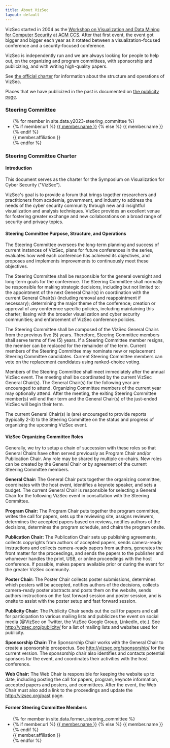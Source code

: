 ```yaml
---
title: About VizSec
layout: default
---
```


VizSec started in 2004 as the [Workshop on Visualization and Data Mining for Computer Security](http://www.cs.fit.edu/~pkc/vizdmsec04/) at [ACM CCS](http://www.sigsac.org/ccs/CCS2004/workshops.html). After that first event, the event got bigger and bigger each year as it rotated between a visualization-focused conference and a security-focused conference.

VizSec is independently run and we are always looking for people to help out, on the organizing and program committees, with sponsorship and publicizing, and with writing high-quality papers.

See [the official charter](/charter/) for information about the structure and operations of VizSec.

Places that we have publicized in the past is documented on [the publicity page](/publicity/).

### Steering Committee

<div class="steering-committee">
	<ul >
	{% for member in site.data.y2023-steering_committee %}
		<li>
			<span class="committee name">
				{% if member.url %}
					<a href="{{ member.url }}" target="_blank">{{ member.name }}</a>
				{% else %}
					{{ member.name }}
				{% endif %}
			</span><br>
			<span class="committee affiliation">{{ member.affiliation }}</span>
		</li>
	{% endfor %}
	</ul>
</div>

### Steering Committee Charter
<div class="steering-committee">
<h4>Introduction</h4>
This document serves as the charter for the Symposium on Visualization for Cyber Security ("VizSec").

VizSec's goal is to provide a forum that brings together researchers and practitioners from academia, government, and industry to address the needs of the cyber security community through new and insightful visualization and analysis techniques. VizSec provides an excellent venue for fostering greater exchange and new collaborations on a broad range of security and privacy topics.

<h4>Steering Committee Purpose, Structure, and Operations</h4>
The Steering Committee oversees the long-term planning and success of current instances of VizSec, plans for future conferences in the series, evaluates how well each conference has achieved its objectives, and proposes and implements improvements to continuously meet these objectives.

The Steering Committee shall be responsible for the general oversight and long-term goals for the conference. The Steering Committee shall normally be responsible for making strategic decisions, including but not limited to: the appointment of the next General Chair(s) in coordination with the current General Chair(s) (including removal and reappointment if necessary); determining the major theme of the conference; creation or approval of any conference specific policies, including maintaining this charter; liasing with the broader visualization and cyber security communities; and enforcement of VizSec conference policies.

The Steering Committee shall be composed of the VizSec General Chairs from the previous five (5) years. Therefore, Steering Committee members shall serve terms of five (5) years. If a Steering Committee member resigns, the member can be replaced for the remainder of the term. Current members of the Steering Committee may nominate new or replacement Steering Committee candidates. Current Steering Committee members can vote on the replacement candidates using ranked-choice voting.

Members of the Steering Committee shall meet immediately after the annual VizSec event. The meeting shall be coordinated by the current VizSec General Chair(s). The General Chair(s) for the following year are encouraged to attend. Organizing Committee members of the current year may optionally attend. After the meeting, the exiting Steering Committee member(s) will end their term and the General Chair(s) of the just-ended VizSec will begin their term.

The current General Chair(s) is (are) encouraged to provide reports (typically 2-3) to the Steering Committee on the status and progress of organizing the upcoming VizSec event.

<h4>VizSec Organizing Committee Roles</h4>

Generally, we try to setup a chain of succession with these roles so that General Chairs have often served previously as Program Chair and/or Publication Chair. Any role may be shared by multiple co-chairs. New roles can be created by the General Chair or by agreement of the current Steering Committee members.
<p>
<b>General Chair:</b> The General Chair puts together the organizing committee, coordinates with the host event, identifies a keynote speaker, and sets a budget. The current General Chair is responsible for selecting a General Chair for the following VizSec event in consultation with the Steering Committee.
</p><p>
<b>Program Chair:</b> The Program Chair puts together the program committee, writes the call for papers, sets up the reviewing site, assigns reviewers, determines the accepted papers based on reviews, notifies authors of the decisions, determines the program schedule, and chairs the program onsite.
</p><p>
<b>Publication Chair:</b> The Publication Chair sets up publishing agreements, collects copyrights from authors of accepted papers, sends camera-ready instructions and collects camera-ready papers from authors, generates the front matter for the proceedings, and sends the papers to the publisher and whomever handles the print, USB, or online proceedings with the host conference. If possible, makes papers available prior or during the event for the greater VizSec community.
</p><p>
<b>Poster Chair:</b> The Poster Chair collects poster submissions, determines which posters will be accepted, notifies authors of the decisions, collects camera-ready poster abstracts and posts them on the website, sends authors instructions on the fast forward session and poster session, and is onsite to assist with the poster setup and fast forward session.
</p><p>
<b>Publicity Chair:</b> The Publicity Chair sends out the call for papers and call for participation to various mailing lists and publicizes the event on social media (@VizSec on Twitter, the VizSec Google Group, LinkedIn, etc.). See <a href="http://vizsec.org/publicity/">http://vizsec.org/publicity/</a> for a list of mailing lists and websites used for publicity.
</p><p>
<b>Sponsorship Chair:</b> The Sponsorship Chair works with the General Chair to create a sponsorship prospectus. See <a href="http://vizsec.org/sponsorship/">http://vizsec.org/sponsorship/</a> for the current version. The sponsorship chair also identifies and contacts potential sponsors for the event, and coordinates their activities with the host conference.
</p><p>
<b>Web Chair:</b> The Web Chair is responsible for keeping the website up to date, including posting the call for papers, program, keynote information, accepted papers and posters, and committees. After the event, the Web Chair must also add a link to the proceedings and update the <a href="http://vizsec.org/past">http://vizsec.org/past</a> page.
</p>
</div>

#### Former Steering Committee Members

<div class="steering-committee">
	<ul >
	{% for member in site.data.former_steering_committee %}
		<li>
			<span class="committee name">
				{% if member.url %}
					<a href="{{ member.url }}">{{ member.name }}</a>
				{% else %}
					{{ member.name }}
				{% endif %}
			</span><br>
			<span class="committee affiliation">{{ member.affiliation }}</span>
		</li>
	{% endfor %}
	</ul>
</div>
